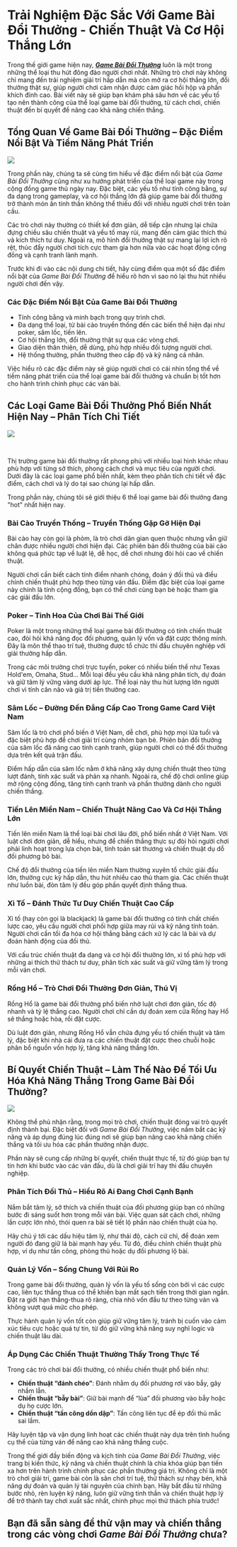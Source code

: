 <h1>Trải Nghiệm Đặc Sắc Với Game Bài Đổi Thưởng - Chiến Thuật Và Cơ Hội Thắng Lớn</h1><p>Trong thế giới game hiện nay, <em><strong><a href="https://chameleon-itil.com/">Game Bài Đổi Thưởng</a></strong></em> luôn là một trong những thể loại thu hút đông đảo người chơi nhất. Những trò chơi này không chỉ mang đến trải nghiệm giải trí hấp dẫn mà còn mở ra cơ hội thắng lớn, đổi thưởng thật sự, giúp người chơi cảm nhận được cảm giác hồi hộp và phấn khích đỉnh cao. Bài viết này sẽ giúp bạn khám phá sâu hơn về các yếu tố tạo nên thành công của thể loại game bài đổi thưởng, từ cách chơi, chiến thuật đến bí quyết để nâng cao khả năng chiến thắng.</p>
<h2>Tổng Quan Về Game Bài Đổi Thưởng – Đặc Điểm Nổi Bật Và Tiềm Năng Phát Triển</h2>
<p><img src="https://chameleon-itil.com/wp-content/uploads/2025/03/game-bai-doi-thuong-pub-g-102.jpg"></p>
<p>Trong phần này, chúng ta sẽ cùng tìm hiểu về đặc điểm nổi bật của <em>Game Bài Đổi Thưởng</em> cũng như xu hướng phát triển của thể loại game này trong cộng đồng game thủ ngày nay. Đặc biệt, các yếu tố như tính công bằng, sự đa dạng trong gameplay, và cơ hội thắng lớn đã giúp game bài đổi thưởng trở thành món ăn tinh thần không thể thiếu đối với nhiều người chơi trên toàn cầu.</p>
<p>Các trò chơi này thường có thiết kế đơn giản, dễ tiếp cận nhưng lại chứa đựng chiều sâu chiến thuật và yếu tố may rủi, mang đến cảm giác thích thú và kích thích tư duy. Ngoài ra, mô hình đổi thưởng thật sự mang lại lợi ích rõ rệt, thúc đẩy người chơi tích cực tham gia hơn nữa vào các hoạt động cộng đồng và cạnh tranh lành mạnh.</p>
<p>Trước khi đi vào các nội dung chi tiết, hãy cùng điểm qua một số đặc điểm nổi bật của <em>Game Bài Đổi Thưởng</em> để hiểu rõ hơn vì sao nó lại thu hút nhiều người chơi đến vậy.</p>
<h3>Các Đặc Điểm Nổi Bật Của Game Bài Đổi Thưởng</h3>
<ul>
<li>Tính công bằng và minh bạch trong quy trình chơi.</li>
<li>Đa dạng thể loại, từ bài cào truyền thống đến các biến thể hiện đại như poker, sâm lốc, tiến lên.</li>
<li>Cơ hội thắng lớn, đổi thưởng thật sự qua các vòng chơi.</li>
<li>Giao diện thân thiện, dễ dùng, phù hợp nhiều đối tượng người chơi.</li>
<li>Hệ thống thưởng, phần thưởng theo cấp độ và kỹ năng cá nhân.</li>
</ul>
<p>Việc hiểu rõ các đặc điểm này sẽ giúp người chơi có cái nhìn tổng thể về tiềm năng phát triển của thể loại game bài đổi thưởng và chuẩn bị tốt hơn cho hành trình chinh phục các ván bài.</p>
<h2>Các Loại Game Bài Đổi Thưởng Phổ Biến Nhất Hiện Nay – Phân Tích Chi Tiết</h2>
<p><img src="https://chameleon-itil.com/wp-content/uploads/2025/03/game-bai-doi-thuong-pub-g-143.jpg"></p>
<p> </p>
<p>Thị trường game bài đổi thưởng rất phong phú với nhiều loại hình khác nhau phù hợp với từng sở thích, phong cách chơi và mục tiêu của người chơi. Dưới đây là các loại game phổ biến nhất, kèm theo phân tích chi tiết về đặc điểm, cách chơi và lý do tại sao chúng lại hấp dẫn.</p>
<p>Trong phần này, chúng tôi sẽ giới thiệu 6 thể loại game bài đổi thưởng đang "hot" nhất hiện nay.</p>
<h3>Bài Cào Truyền Thống – Truyền Thống Gặp Gỡ Hiện Đại</h3>
<p>Bài cào hay còn gọi là phỏm, là trò chơi dân gian quen thuộc nhưng vẫn giữ chân được nhiều người chơi hiện đại. Các phiên bản đổi thưởng của bài cào không quá phức tạp về luật lệ, dễ học, dễ chơi nhưng đòi hỏi cao về chiến thuật.</p>
<p>Người chơi cần biết cách tính điểm nhanh chóng, đoán ý đối thủ và điều chỉnh chiến thuật phù hợp theo từng ván đấu. Điểm đặc biệt của loại game này chính là tính cộng đồng, bạn có thể chơi cùng bạn bè hoặc tham gia các giải đấu lớn.</p>
<h3>Poker – Tinh Hoa Của Chơi Bài Thế Giới</h3>
<p>Poker là một trong những thể loại game bài đổi thưởng có tính chiến thuật cao, đòi hỏi khả năng đọc đối phương, quản lý vốn và đặt cược thông minh. Đây là môn thể thao trí tuệ, thường được tổ chức thi đấu chuyên nghiệp với giải thưởng hấp dẫn.</p>
<p>Trong các môi trường chơi trực tuyến, poker có nhiều biến thể như Texas Hold'em, Omaha, Stud... Mỗi loại đều yêu cầu khả năng phân tích, dự đoán và giữ tâm lý vững vàng dưới áp lực. Thể loại này thu hút lượng lớn người chơi vì tính cân não và giá trị tiền thưởng cao.</p>
<h3>Sâm Lốc – Đường Đến Đẳng Cấp Cao Trong Game Card Việt Nam</h3>
<p>Sâm lốc là trò chơi phổ biến ở Việt Nam, dễ chơi, phù hợp mọi lứa tuổi và đặc biệt phù hợp để chơi giải trí cùng nhóm bạn bè. Phiên bản đổi thưởng của sâm lốc đã nâng cao tính cạnh tranh, giúp người chơi có thể đổi thưởng dựa trên kết quả trận đấu.</p>
<p>Điểm hấp dẫn của sâm lốc nằm ở khả năng xây dựng chiến thuật theo từng lượt đánh, tính xác suất và phản xạ nhanh. Ngoài ra, chế độ chơi online giúp mở rộng cộng đồng, tăng tính cạnh tranh và phần thưởng dành cho người chiến thắng.</p>
<h3>Tiến Lên Miền Nam – Chiến Thuật Nâng Cao Và Cơ Hội Thắng Lớn</h3>
<p>Tiến lên miền Nam là thể loại bài chơi lâu đời, phổ biến nhất ở Việt Nam. Với luật chơi đơn giản, dễ hiểu, nhưng để chiến thắng thực sự đòi hỏi người chơi phải linh hoạt trong lựa chọn bài, tính toán sát thương và chiến thuật dụ dỗ đối phương bỏ bài.</p>
<p>Chế độ đổi thưởng của tiến lên miền Nam thường xuyên tổ chức giải đấu lớn, thưởng cực kỳ hấp dẫn, thu hút nhiều cao thủ tham gia. Các chiến thuật như luồn bài, đòn tâm lý đều góp phần quyết định thắng thua.</p>
<h3>Xì Tố – Đánh Thức Tư Duy Chiến Thuật Cao Cấp</h3>
<p>Xì tố (hay còn gọi là blackjack) là game bài đổi thưởng có tính chất chiến lược cao, yêu cầu người chơi phối hợp giữa may rủi và kỹ năng tính toán. Người chơi cần tối đa hóa cơ hội thắng bằng cách xử lý các lá bài và dự đoán hành động của đối thủ.</p>
<p>Với cấu trúc chiến thuật đa dạng và cơ hội đổi thưởng lớn, xì tố phù hợp với những ai thích thử thách tư duy, phân tích xác suất và giữ vững tâm lý trong mỗi ván chơi.</p>
<h3>Rồng Hổ – Trò Chơi Đổi Thưởng Đơn Giản, Thú Vị</h3>
<p>Rồng Hổ là game bài đổi thưởng phổ biến nhờ luật chơi đơn giản, tốc độ nhanh và tỷ lệ thắng cao. Người chơi chỉ cần dự đoán xem cửa Rồng hay Hổ sẽ thắng hoặc hòa, rồi đặt cược.</p>
<p>Dù luật đơn giản, nhưng Rồng Hổ vẫn chứa đựng yếu tố chiến thuật và tâm lý, đặc biệt khi nhà cái đưa ra các chiến thuật đặt cược theo chuỗi hoặc phân bổ nguồn vốn hợp lý, tăng khả năng thắng lớn.</p>
<h2>Bí Quyết Chiến Thuật – Làm Thế Nào Để Tối Ưu Hóa Khả Năng Thắng Trong Game Bài Đổi Thưởng?</h2>
<p><img src="https://chameleon-itil.com/wp-content/uploads/2025/03/game-bai-doi-thuong-pub-g-138.jpg"></p>
<p>Không thể phủ nhận rằng, trong mọi trò chơi, chiến thuật đóng vai trò quyết định thành bại. Đặc biệt đối với <em>Game Bài Đổi Thưởng</em>, việc nắm bắt các kỹ năng và áp dụng đúng lúc đúng nơi sẽ giúp bạn nâng cao khả năng chiến thắng và tối ưu hóa các phần thưởng nhận được.</p>
<p>Phần này sẽ cung cấp những bí quyết, chiến thuật thực tế, từ đó giúp bạn tự tin hơn khi bước vào các ván đấu, dù là chơi giải trí hay thi đấu chuyên nghiệp.</p>
<h3>Phân Tích Đối Thủ – Hiểu Rõ Ai Đang Chơi Cạnh Bạnh</h3>
<p>Nắm bắt tâm lý, sở thích và chiến thuật của đối phương giúp bạn có những bước đi sáng suốt hơn trong mỗi ván bài. Việc quan sát cách chơi, những lần cược lớn nhỏ, thói quen ra bài sẽ tiết lộ phần nào chiến thuật của họ.</p>
<p>Hãy chú ý tới các dấu hiệu tâm lý, như thái độ, cách cử chỉ, để đoán xem người đó đang giữ lá bài mạnh hay yếu. Từ đó, điều chỉnh chiến thuật phù hợp, ví dụ như tấn công, phòng thủ hoặc dụ đối phương lộ bài.</p>
<h3>Quản Lý Vốn – Sống Chung Với Rủi Ro</h3>
<p>Trong game bài đổi thưởng, quản lý vốn là yếu tố sống còn bởi vì các cược cao, liên tục thắng thua có thể khiến bạn mất sạch tiền trong thời gian ngắn. Đặt ra giới hạn thắng-thua rõ ràng, chia nhỏ vốn đầu tư theo từng ván và không vượt quá mức cho phép.</p>
<p>Thực hành quản lý vốn tốt còn giúp giữ vững tâm lý, tránh bị cuốn vào cảm xúc tiêu cực hoặc quá tự tin, từ đó giữ vững khả năng suy nghĩ logic và chiến thuật lâu dài.</p>
<h3>Áp Dụng Các Chiến Thuật Thường Thấy Trong Thực Tế</h3>
<p>Trong các trò chơi bài đổi thưởng, có nhiều chiến thuật phổ biến như:</p>
<ul>
<li><strong>Chiến thuật “đánh chéo”</strong>: Đánh nhằm dụ đối phương rơi vào bẫy, gây nhầm lẫn.</li>
<li><strong>Chiến thuật “bẫy bài”</strong>: Giữ bài mạnh để “lùa” đối phương vào bẫy hoặc dụ họ cược lớn.</li>
<li><strong>Chiến thuật “tấn công dồn dập”</strong>: Tấn công liên tục để ép đối thủ mắc sai lầm.</li>
</ul>
<p>Hãy luyện tập và vận dụng linh hoạt các chiến thuật này dựa trên tình huống cụ thể của từng ván để nâng cao khả năng thắng cuộc.</p>
<p>Trong thế giới đầy biến động và kịch tính của <em>Game Bài Đổi Thưởng</em>, việc trang bị kiến thức, kỹ năng và chiến thuật chính là chìa khóa giúp bạn tiến xa hơn trên hành trình chinh phục các phần thưởng giá trị. Không chỉ là một trò chơi giải trí, game bài còn là sân chơi trí tuệ, thử thách sự nhạy bén, khả năng dự đoán và quản lý tài nguyên của chính bạn. Hãy bắt đầu từ những bước nhỏ, rèn luyện kỹ năng, luôn giữ vững tinh thần và chiến thuật hợp lý để trở thành tay chơi xuất sắc nhất, chinh phục mọi thử thách phía trước!</p>
<h2><strong>Bạn đã sẵn sàng để thử vận may và chiến thắng trong các vòng chơi <em>Game Bài Đổi Thưởng</em> chưa?</strong></h2>

